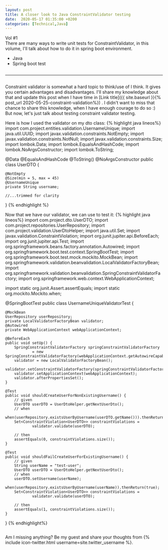 ```yaml
---
layout: post
title: A closer look to Java ConstraintValidator testing
date:  2020-05-17 01:35:00 +0200
categories: [Technical,Java]
---
```

<div class="header">
	<div class="row">
		<div class="column">
			<div class="volume_title">Vol #1</div>
		</div>
	</div>
	<div class="row"> 
		<div class="column">
			<div class="last_updated"></div>
		</div>
	</div>
	<div class="row">
		<div class="column">
			<div class="summary">
				There are many ways to write unit tests for ConstraintValidator, in this volume, I'll talk about
				how to do it in spring boot environment. 
			</div>
		</div>
	</div>
</div>
<div class="content">
	<div class="row">
		<div class="column">
			<div class="technologies_used">
				<ul class="technology_list">
					<li class="technology">Java</li>
					<li class="technology">Spring boot test</li>
				</ul>
			</div>
		</div>
	</div>
	<hr>
	<div class="row">
		<div class="column">
			<div class="main_text">
				<p>
					Constraint validator is somewhat a hard topic to think/use of I think. It gives you certain advantages and disadvantages. I'll share my knowledge about that and update this post when I have time in 
[Link title]({{ site.baseurl }}{% post_url  2020-05-25-constraint-validation%})
. I didn't want to miss that chance to share this knowledge, when I have enough courage to do so :)
					But now, let's just talk about testing constraint validator testing.
				</p>
				<p>
					Here is how I used the validator on my dto class:
{% highlight java lineos%}
import com.project.entities.validation.UsernameUnique;
import java.util.UUID;
import javax.validation.constraints.NotEmpty;
import javax.validation.constraints.NotNull;
import javax.validation.constraints.Size;
import lombok.Data;
import lombok.EqualsAndHashCode;
import lombok.NoArgsConstructor;
import lombok.ToString;

@Data
@EqualsAndHashCode
@ToString()
@NoArgsConstructor
public class UserDTO {

    @NotEmpty
    @Size(min = 5, max = 45)
    @UsernameUnique
    private String username;

    //...trimmed for clarity
}
{% endhighlight %}	
				</p>
				<p>
					Now that we have our validator, we can use to test it:
{% highlight java lineos%}
import com.project.dto.UserDTO;
import com.project.repositories.UserRepository;
import com.project.validation.UserDtoHelper;
import java.util.Set;
import javax.validation.ConstraintViolation;
import org.junit.jupiter.api.BeforeEach;
import org.junit.jupiter.api.Test;
import org.springframework.beans.factory.annotation.Autowired;
import org.springframework.boot.test.context.SpringBootTest;
import org.springframework.boot.test.mock.mockito.MockBean;
import org.springframework.validation.beanvalidation.LocalValidatorFactoryBean;
import org.springframework.validation.beanvalidation.SpringConstraintValidatorFactory;
import org.springframework.web.context.WebApplicationContext;

import static org.junit.Assert.assertEquals;
import static org.mockito.Mockito.when;

@SpringBootTest
public class UsernameUniqueValidatorTest {

    @MockBean
    UserRepository userRepository;
    private LocalValidatorFactoryBean validator;
    @Autowired
    private WebApplicationContext webApplicationContext;

    @BeforeEach
    public void setUp() {
        SpringConstraintValidatorFactory springConstraintValidatorFactory
                = new SpringConstraintValidatorFactory(webApplicationContext.getAutowireCapableBeanFactory());
        validator = new LocalValidatorFactoryBean();
        validator.setConstraintValidatorFactory(springConstraintValidatorFactory);
        validator.setApplicationContext(webApplicationContext);
        validator.afterPropertiesSet();
    }

    @Test
    public void shouldCreateUserForNonExistingUsername() {
        // given
        UserDTO userDTO = UserDtoHelper.getNextUserDto();
        // when
        when(userRepository.existsUserByUsername(userDTO.getName())).thenReturn(false);
        Set<ConstraintViolation<UserDTO>> constraintViolations =
                validator.validate(userDTO);

        // then
        assertEquals(0, constraintViolations.size());
    }

    @Test
    public void shouldFailCreateUserForExistingUsername() {
        // given
        String userName = "test-user";
        UserDTO userDTO = UserDtoHelper.getNextUserDto();
        // when
        userDTO.setUsername(userName);
        when(userRepository.existsUserByUsername(userName)).thenReturn(true);
        Set<ConstraintViolation<UserDTO>> constraintViolations =
                validator.validate(userDTO);

        // then
        assertEquals(1, constraintViolations.size());
    }

}
{% endhighlight%}
				</p>
			</div>
		</div>
	</div>
</div>
<div class="wrapup">
	<div class="row">
		<div class="column">
			Am I missing anything? Be my guest and share your thoughts from {% include icon-twitter.html username=site.twitter_username %}.
		</div>
	</div>
</div>

